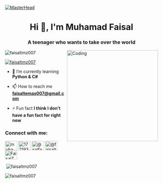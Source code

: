 [![MasterHead](https://upload.wikimedia.org/wikipedia/commons/7/72/Playing_T-Rex_Runner.gif)](https://github.com/FaisalTmz007)
<h1 align="center">Hi 👋, I'm Muhamad Faisal</h1>
<h3 align="center">A teenager who wants to take over the world</h3>

<img align="right" alt="Coding" width="300" src="https://c.tenor.com/RDEHjB7H1HQAAAAC/mario-hi.gif">

<p align="left"> <img src="https://komarev.com/ghpvc/?username=faisaltmz007&label=Profile%20views&color=0e75b6&style=flat" alt="faisaltmz007" /> </p>

<p align="left"> <a href="https://github.com/ryo-ma/github-profile-trophy"><img src="https://github-profile-trophy.vercel.app/?username=faisaltmz007" alt="faisaltmz007" /></a> </p>

- 🌱 I’m currently learning **Python & C#**

- 📫 How to reach me **faisaltemas007@gmail.com**

- ⚡ Fun fact **I think I don't have a fun fact for right now**

<h3 align="left">Connect with me:</h3>
<p align="left">
<a href="https://linkedin.com/in/muhamad-faisal-fachrul-ulum-176537159" target="blank"><img align="center" src="https://raw.githubusercontent.com/rahuldkjain/github-profile-readme-generator/master/src/images/icons/Social/linked-in-alt.svg" alt="muhamad-faisal-fachrul-ulum-176537159" height="30" width="40" /></a>
<a href="https://stackoverflow.com/users/17219362" target="blank"><img align="center" src="https://raw.githubusercontent.com/rahuldkjain/github-profile-readme-generator/master/src/images/icons/Social/stack-overflow.svg" alt="17219362" height="30" width="40" /></a>
<a href="https://instagram.com/@salfachrululm" target="blank"><img align="center" src="https://raw.githubusercontent.com/rahuldkjain/github-profile-readme-generator/master/src/images/icons/Social/instagram.svg" alt="@salfachrululm" height="30" width="40" /></a>
<a href="https://www.hackerrank.com/@faisaltmz" target="blank"><img align="center" src="https://raw.githubusercontent.com/rahuldkjain/github-profile-readme-generator/master/src/images/icons/Social/hackerrank.svg" alt="@faisaltmz" height="30" width="40" /></a>
<a href="https://discord.gg/FaisalTmz#7151" target="blank"><img align="center" src="https://raw.githubusercontent.com/rahuldkjain/github-profile-readme-generator/master/src/images/icons/Social/discord.svg" alt="FaisalTmz#7151" height="30" width="40" /></a>
</p>

<p>&nbsp;<img align="center" src="https://github-readme-stats.vercel.app/api?username=faisaltmz007&show_icons=true&locale=en" alt="faisaltmz007" /></p>

<p><img align="center" src="https://github-readme-streak-stats.herokuapp.com/?user=faisaltmz007&" alt="faisaltmz007" /></p>
